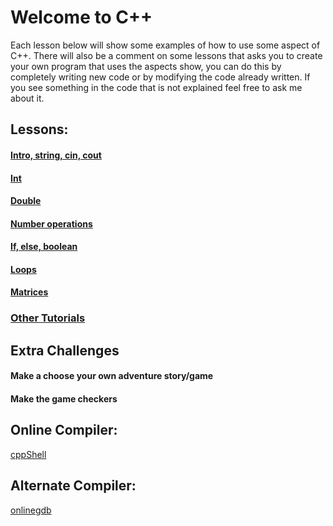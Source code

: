 # Welcome to C++
  Each lesson below will show some examples of how to use some aspect of C++. There will also be a comment on some lessons that asks you to create your own program that uses the aspects show, you can do this by completely writing new code or by modifying the code already written. If you see something in the code that is not explained feel free to ask me about it.
## Lessons:
#### [Intro, string, cin, cout](http://cpp.sh/8aq46)
#### [Int](http://cpp.sh/5alrp)
#### [Double](http://cpp.sh/3dc7h)
#### [Number operations](http://cpp.sh/2gqyh)
#### [If, else, boolean](http://cpp.sh/562i7)
#### [Loops](http://cpp.sh/5fvfq)
#### [Matrices](http://cpp.sh/553hh)
### [Other Tutorials](http://www.cplusplus.com/doc/tutorial/)

## Extra Challenges
#### Make a choose your own adventure story/game
#### Make the game checkers
####  

## Online Compiler:
[cppShell](cpp.sh)
## Alternate Compiler:
[onlinegdb](https://www.onlinegdb.com/online_c++_compiler)
